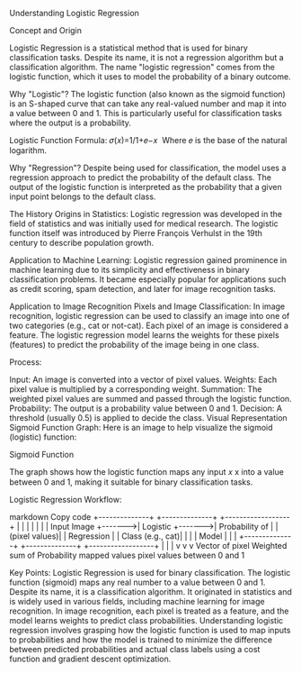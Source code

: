 Understanding Logistic Regression

Concept and Origin

Logistic Regression is a statistical method that is used for binary classification tasks. Despite its name, it is not a regression algorithm but a classification algorithm. The name "logistic regression" comes from the logistic function, which it uses to model the probability of a binary outcome.

Why "Logistic"?
The logistic function (also known as the sigmoid function) is an S-shaped curve that can take any real-valued number and map it into a value between 0 and 1. This is particularly useful for classification tasks where the output is a probability.

Logistic Function Formula:
𝜎(𝑥)=1/1+𝑒−𝑥
​ Where 
𝑒 is the base of the natural logarithm.

Why "Regression"?
Despite being used for classification, the model uses a regression approach to predict the probability of the default class. The output of the logistic function is interpreted as the probability that a given input point belongs to the default class.

The History
Origins in Statistics:
Logistic regression was developed in the field of statistics and was initially used for medical research. The logistic function itself was introduced by Pierre François Verhulst in the 19th century to describe population growth.

Application to Machine Learning:
Logistic regression gained prominence in machine learning due to its simplicity and effectiveness in binary classification problems. It became especially popular for applications such as credit scoring, spam detection, and later for image recognition tasks.

Application to Image Recognition
Pixels and Image Classification:
In image recognition, logistic regression can be used to classify an image into one of two categories (e.g., cat or not-cat). Each pixel of an image is considered a feature. The logistic regression model learns the weights for these pixels (features) to predict the probability of the image being in one class.

Process:

Input: An image is converted into a vector of pixel values.
Weights: Each pixel value is multiplied by a corresponding weight.
Summation: The weighted pixel values are summed and passed through the logistic function.
Probability: The output is a probability value between 0 and 1.
Decision: A threshold (usually 0.5) is applied to decide the class.
Visual Representation
Sigmoid Function Graph:
Here is an image to help visualize the sigmoid (logistic) function:

Sigmoid Function

The graph shows how the logistic function maps any input 
𝑥
x into a value between 0 and 1, making it suitable for binary classification tasks.

Logistic Regression Workflow:

markdown
Copy code
  +--------------+        +--------------+        +------------------+
  |              |        |              |        |                  |
  | Input Image  +------->| Logistic     +------->| Probability of   |
  | (pixel values)|        | Regression  |        | Class (e.g., cat)|
  |              |        | Model        |        |                  |
  +--------------+        +--------------+        +------------------+
        |                        |                        |
        v                        v                        v
  Vector of pixel          Weighted sum of         Probability mapped
  values                  pixel values             between 0 and 1
  
Key Points:
Logistic Regression is used for binary classification.
The logistic function (sigmoid) maps any real number to a value between 0 and 1.
Despite its name, it is a classification algorithm.
It originated in statistics and is widely used in various fields, including machine learning for image recognition.
In image recognition, each pixel is treated as a feature, and the model learns weights to predict class probabilities.
Understanding logistic regression involves grasping how the logistic function is used to map inputs to probabilities and how the model is trained to minimize the difference between predicted probabilities and actual class labels using a cost function and gradient descent optimization.
